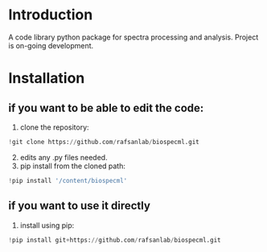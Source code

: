 # Introduction
A code library python package for spectra processing and analysis. Project is on-going development.

# Installation

## if you want to be able to edit the code:

1. clone the repository:
  ```python
  !git clone https://github.com/rafsanlab/biospecml.git
  ```
2. edits any .py files needed.
3. pip install from the cloned path:
  ```python
  !pip install '/content/biospecml'
  ```
## if you want to use it directly
1. install using pip:
  ```python
  !pip install git+https://github.com/rafsanlab/biospecml.git
  ```

